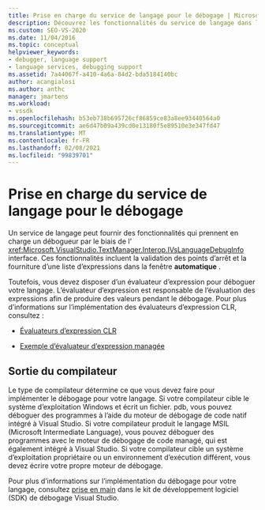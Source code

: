 ```yaml
---
title: Prise en charge du service de langage pour le débogage | Microsoft Docs
description: Découvrez les fonctionnalités du service de langage dans l’interface IVsLanguageDebugInfo qui assurent la prise en charge du débogage dans Visual Studio.
ms.custom: SEO-VS-2020
ms.date: 11/04/2016
ms.topic: conceptual
helpviewer_keywords:
- debugger, language support
- language services, debugging support
ms.assetid: 7a44067f-a410-4a6a-84d2-bda5184140bc
author: acangialosi
ms.author: anthc
manager: jmartens
ms.workload:
- vssdk
ms.openlocfilehash: b53eb738b695726cf86859ce83a8ee93440564a0
ms.sourcegitcommit: ae6d47b09a439cd0e13180f5e89510e3e347fd47
ms.translationtype: MT
ms.contentlocale: fr-FR
ms.lasthandoff: 02/08/2021
ms.locfileid: "99839701"
---
```

# <a name="language-service-support-for-debugging"></a>Prise en charge du service de langage pour le débogage
Un service de langage peut fournir des fonctionnalités qui prennent en charge un débogueur par le biais de l' <xref:Microsoft.VisualStudio.TextManager.Interop.IVsLanguageDebugInfo> interface. Ces fonctionnalités incluent la validation des points d’arrêt et la fourniture d’une liste d’expressions dans la fenêtre **automatique** .

 Toutefois, vous devez disposer d’un évaluateur d’expression pour déboguer votre langage. L’évaluateur d’expression est responsable de l’évaluation des expressions afin de produire des valeurs pendant le débogage. Pour plus d’informations sur l’implémentation des évaluateurs d’expression CLR, consultez :

- [Évaluateurs d’expression CLR](https://github.com/Microsoft/ConcordExtensibilitySamples/wiki/CLR-Expression-Evaluators)

- [Exemple d’évaluateur d’expression managée](https://github.com/Microsoft/ConcordExtensibilitySamples/wiki/Managed-Expression-Evaluator-Sample)

## <a name="compiler-output"></a>Sortie du compilateur
 Le type de compilateur détermine ce que vous devez faire pour implémenter le débogage pour votre langage. Si votre compilateur cible le système d’exploitation Windows et écrit un fichier. pdb, vous pouvez déboguer des programmes à l’aide du moteur de débogage de code natif intégré à Visual Studio. Si votre compilateur produit le langage MSIL (Microsoft Intermediate Language), vous pouvez déboguer des programmes avec le moteur de débogage de code managé, qui est également intégré à Visual Studio. Si votre compilateur cible un système d’exploitation propriétaire ou un environnement d’exécution différent, vous devez écrire votre propre moteur de débogage.

 Pour plus d’informations sur l’implémentation du débogage pour votre langage, consultez [prise en main](../../extensibility/debugger/getting-started-with-debugger-extensibility.md) dans le kit de développement logiciel (SDK) de débogage Visual Studio.
